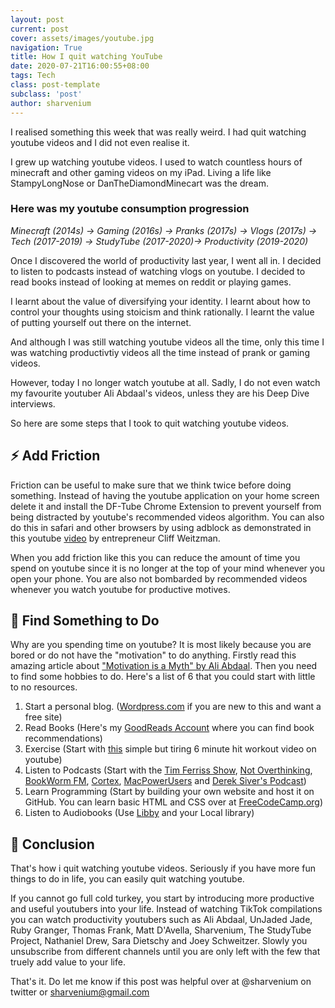 ```yaml
---
layout: post
current: post
cover: assets/images/youtube.jpg
navigation: True
title: How I quit watching YouTube
date: 2020-07-21T16:00:55+08:00
tags: Tech
class: post-template
subclass: 'post'
author: sharvenium
---
```


I realised something this week that was really weird. I had quit watching youtube videos and I did not even realise it.

I grew up watching youtube videos. I used to watch countless hours of minecraft and other gaming videos on my iPad. Living a life like StampyLongNose or DanTheDiamondMinecart was the dream. 


### **Here was my youtube consumption progression**

_Minecraft (2014s) -> Gaming (2016s) -> Pranks (2017s) -> Vlogs (2017s) -> Tech (2017-2019) -> StudyTube (2017-2020)-> Productivity (2019-2020)_


Once I discovered the world of productivity last year, I went all in. I decided to listen to podcasts instead of watching  vlogs on youtube. I decided to read books instead of looking at memes on reddit or playing games.

I learnt about the value of diversifying your identity. I learnt about how to control your thoughts using stoicism and think rationally. I learnt the value of putting yourself out there on the internet. 

And although I was still watching youtube videos all the time, only this time I was watching productivtiy videos all the time instead of prank or gaming videos. 

However, today I no longer watch youtube at all. Sadly, I do not even watch my favourite youtuber Ali Abdaal's videos, unless they are his Deep Dive interviews. 

So here are some steps that I took to quit watching youtube videos. 

## ⚡️ Add Friction

Friction can be useful to make sure that we think twice before doing something. Instead of having the youtube application on your home screen delete it and install the DF-Tube Chrome Extension to prevent yourself from being distracted by youtube's recommended videos algorithm. You can also do this in safari and other browsers by using adblock as demonstrated in this youtube [video](https://www.youtube.com/watch?v=iIjMqz4Z5qY) by entrepreneur Cliff Weitzman.

When you add friction like this you can reduce the amount of time you spend on youtube since it is no longer at the top of your mind whenever you open your phone. You are also not bombarded by recommended videos whenever you watch youtube for productive motives.

## 🏸 Find Something to Do

Why are you spending time on youtube? It is most likely because you are bored or do not have the "motivation" to do anything. Firstly read this amazing article about ["Motivation is a Myth" by Ali Abdaal](https://aliabdaal.com/motivation-is-a-myth/). Then you need to find some hobbies to do. Here's a list of 6 that you could start with little to no resources. 

1. Start a personal blog. ([Wordpress.com](https://wordpress.com) if you are new to this and want a free site)
2. Read Books (Here's my [GoodReads Account](https://www.goodreads.com/user/show/68169706-sharvenium) where you can find book recommendations)
3. Exercise (Start with [this](https://www.youtube.com/watch?v=0r_XSiNwnkY) simple but tiring 6 minute hit workout video on youtube)
4. Listen to Podcasts (Start with the [Tim Ferriss Show](https://tim.blog/podcast/), [Not Overthinking](https://www.notoverthinking.com), [BookWorm FM](https://bookworm.fm), [Cortex](https://www.relay.fm/cortex), [MacPowerUsers](https://www.relay.fm/mpuc) and [Derek Siver's Podcast](https://sivers.org/podcast))
5. Learn Programming (Start by building your own website and host it on GitHub. You can learn basic HTML and CSS over at [FreeCodeCamp.org](https://sivers.org/podcast))
6. Listen to Audiobooks (Use [Libby](https://libbyapp.com) and your Local library)

## 📝 Conclusion

That's how i quit watching youtube videos. Seriously if you have more fun things to do in life, you can easily quit watching youtube. 

If you cannot go full cold turkey, you start by introducing more productive and useful youtubers into your life. Instead of watching TikTok compilations you can watch productivity youtubers such as Ali Abdaal, UnJaded Jade, Ruby Granger, Thomas Frank, Matt D'Avella, Sharvenium, The StudyTube Project, Nathaniel Drew, Sara Dietschy and Joey Schweitzer. Slowly you unsubscribe from different channels until you are only left with the few that truely add value to your life. 

That's it. Do let me know if this post was helpful over at @sharvenium on twitter or sharvenium@gmail.com



